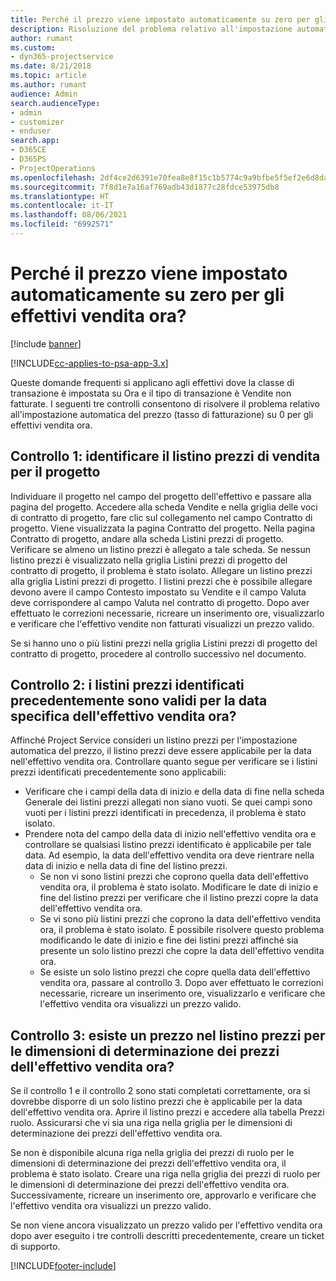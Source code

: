 ```yaml
---
title: Perché il prezzo viene impostato automaticamente su zero per gli effettivi vendita ora?
description: Risoluzione del problema relativo all'impostazione automatica su zero del prezzo per gli effettivi vendita ora.
author: rumant
ms.custom:
- dyn365-projectservice
ms.date: 8/21/2018
ms.topic: article
ms.author: rumant
audience: Admin
search.audienceType:
- admin
- customizer
- enduser
search.app:
- D365CE
- D365PS
- ProjectOperations
ms.openlocfilehash: 2df4ce2d6391e70fea8e8f15c1b5774c9a9bfbe5f5ef2e6d8da8668afd34d4c9
ms.sourcegitcommit: 7f8d1e7a16af769adb43d1877c28fdce53975db8
ms.translationtype: HT
ms.contentlocale: it-IT
ms.lasthandoff: 08/06/2021
ms.locfileid: "6992571"
---
```

# <a name="why-is-price-defaulting-to-zero-on-time-sales-actuals"></a>Perché il prezzo viene impostato automaticamente su zero per gli effettivi vendita ora?

[!include [banner](../includes/psa-now-project-operations.md)]

[!INCLUDE[cc-applies-to-psa-app-3.x](../includes/cc-applies-to-psa-app-3x.md)]

Queste domande frequenti si applicano agli effettivi dove la classe di transazione è impostata su Ora e il tipo di transazione è Vendite non fatturate. I seguenti tre controlli consentono di risolvere il problema relativo all'impostazione automatica del prezzo (tasso di fatturazione) su 0 per gli effettivi vendita ora.

## <a name="check-1-identify-the-sales-price-list-for-the-project"></a>Controllo 1: identificare il listino prezzi di vendita per il progetto

Individuare il progetto nel campo del progetto dell'effettivo e passare alla pagina del progetto. Accedere alla scheda Vendite e nella griglia delle voci di contratto di progetto, fare clic sul collegamento nel campo Contratto di progetto. Viene visualizzata la pagina Contratto del progetto. Nella pagina Contratto di progetto, andare alla scheda Listini prezzi di progetto. Verificare se almeno un listino prezzi è allegato a tale scheda. Se nessun listino prezzi è visualizzato nella griglia Listini prezzi di progetto del contratto di progetto, il problema è stato isolato. Allegare un listino prezzi alla griglia Listini prezzi di progetto. I listini prezzi che è possibile allegare devono avere il campo Contesto impostato su Vendite e il campo Valuta deve corrispondere al campo Valuta nel contratto di progetto. Dopo aver effettuato le correzioni necessarie, ricreare un inserimento ore, visualizzarlo e verificare che l'effettivo vendite non fatturati visualizzi un prezzo valido. 

Se si hanno uno o più listini prezzi nella griglia Listini prezzi di progetto del contratto di progetto, procedere al controllo successivo nel documento.

## <a name="check-2-are-any-of-the-price-lists-identified-above-valid-for-the-specific-date-of-the-time-sales-actual"></a>Controllo 2: i listini prezzi identificati precedentemente sono validi per la data specifica dell'effettivo vendita ora?

Affinché Project Service consideri un listino prezzi per l'impostazione automatica del prezzo, il listino prezzi deve essere applicabile per la data nell'effettivo vendita ora. Controllare quanto segue per verificare se i listini prezzi identificati precedentemente sono applicabili:
- Verificare che i campi della data di inizio e della data di fine nella scheda Generale dei listini prezzi allegati non siano vuoti. Se quei campi sono vuoti per i listini prezzi identificati in precedenza, il problema è stato isolato. 
- Prendere nota del campo della data di inizio nell'effettivo vendita ora e controllare se qualsiasi listino prezzi identificato è applicabile per tale data. Ad esempio, la data dell'effettivo vendita ora deve rientrare nella data di inizio e nella data di fine del listino prezzi. 
    - Se non vi sono listini prezzi che coprono quella data dell'effettivo vendita ora, il problema è stato isolato. Modificare le date di inizio e fine del listino prezzi per verificare che il listino prezzi copre la data dell'effettivo vendita ora. 
    - Se vi sono più listini prezzi che coprono la data dell'effettivo vendita ora, il problema è stato isolato. È possibile risolvere questo problema modificando le date di inizio e fine dei listini prezzi affinché sia presente un solo listino prezzi che copre la data dell'effettivo vendita ora. 
    - Se esiste un solo listino prezzi che copre quella data dell'effettivo vendita ora, passare al controllo 3.
Dopo aver effettuato le correzioni necessarie, ricreare un inserimento ore, visualizzarlo e verificare che l'effettivo vendita ora visualizzi un prezzo valido.

## <a name="check-3-is-there-a-price-in-the-price-list-for-the-pricing-dimensions-on-the-time-sales-actual"></a>Controllo 3: esiste un prezzo nel listino prezzi per le dimensioni di determinazione dei prezzi dell'effettivo vendita ora?

Se il controllo 1 e il controllo 2 sono stati completati correttamente, ora si dovrebbe disporre di un solo listino prezzi che è applicabile per la data dell'effettivo vendita ora. Aprire il listino prezzi e accedere alla tabella Prezzi ruolo. Assicurarsi che vi sia una riga nella griglia per le dimensioni di determinazione dei prezzi dell'effettivo vendita ora.

Se non è disponibile alcuna riga nella griglia dei prezzi di ruolo per le dimensioni di determinazione dei prezzi dell'effettivo vendita ora, il problema è stato isolato. Creare una riga nella griglia dei prezzi di ruolo per le dimensioni di determinazione dei prezzi dell'effettivo vendita ora. Successivamente, ricreare un inserimento ore, approvarlo e verificare che l'effettivo vendita ora visualizzi un prezzo valido.

Se non viene ancora visualizzato un prezzo valido per l'effettivo vendita ora dopo aver eseguito i tre controlli descritti precedentemente, creare un ticket di supporto. 



[!INCLUDE[footer-include](../includes/footer-banner.md)]